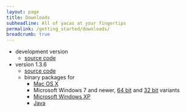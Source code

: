 ```yaml
---
layout: page
title: Downloads
subheadline: All of yacas at your fingertips
permalink: /getting_started/downloads/
breadcrumb: true
---
```


* development version
  * [source code](https://github.com/grzegorzmazur/yacas/archive/master.zip)
* version 1.3.6
  * [source code](http://sourceforge.net/projects/yacas/files/yacas-source/1.3/yacas-1.3.6.tar.gz/download)
  * binary packages for
    * [Mac OS X](http://sourceforge.net/projects/yacas/files/yacas-binary/yacas-1.3.6-Darwin.dmg/download)
    * Microsoft Windows 7 and newer, [64 bit](http://sourceforge.net/projects/yacas/files/yacas-binary/yacas-1.3.6-win64.exe/download) and [32 bit](http://sourceforge.net/projects/yacas/files/yacas-binary/yacas-1.3.6-win32.exe/download) variants
    * [Microsoft Windows XP](http://sourceforge.net/projects/yacas/files/yacas-binary/yacas-1.3.6-winxp.exe/download)
    * [Java](http://sourceforge.net/projects/yacas/files/yacas-binary/yacas-1.3.6.jar/download)
